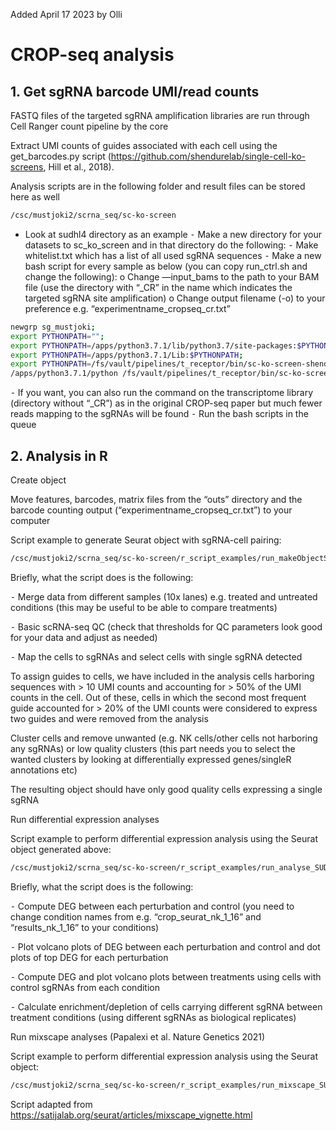 Added April 17 2023 by Olli


# CROP-seq analysis

## 1.	Get sgRNA barcode UMI/read counts
FASTQ files of the targeted sgRNA amplification libraries are run through Cell Ranger count pipeline by the core

Extract UMI counts of guides associated with each cell using the get_barcodes.py script (https://github.com/shendurelab/single-cell-ko-screens, Hill et al., 2018).

Analysis scripts are in the following folder and result files can be stored here as well 

```bash
/csc/mustjoki2/scrna_seq/sc-ko-screen
```

-	Look at sudhl4 directory as an example
⁃	Make a new directory for your datasets to sc_ko_screen and in that directory do the following:
  ⁃	Make whitelist.txt which has a list of all used sgRNA sequences 
  ⁃	Make a new bash script for every sample as below (you can copy run_ctrl.sh and change the following):
      o	Change —input_bams to the path to your BAM file (use the directory with “_CR” in the name which indicates the targeted sgRNA site amplification)
      o	Change output filename (-o) to your preference e.g. “experimentname_cropseq_cr.txt”
  
  ```bash
newgrp sg_mustjoki;
export PYTHONPATH="";
export PYTHONPATH=/apps/python3.7.1/lib/python3.7/site-packages:$PYTHONPATH;
export PYTHONPATH=/apps/python3.7.1/Lib:$PYTHONPATH;
export PYTHONPATH=/fs/vault/pipelines/t_receptor/bin/sc-ko-screen-shendure/include/lib/python3.7/site-packages/:$PYTHONPATH;
/apps/python3.7.1/python /fs/vault/pipelines/t_receptor/bin/sc-ko-screen-shendure/get_barcodes.py --input_bams /fas/NGS/pipes/cellranger/fimm_sca_dufva/CROPseq_NK_SUDHL4_MM1S/Batch1-2_131120-271120/count_210301_A00464_0291_BHYG2NDSXY/SUDHL4_CROPseq/outs/possorted_genome_bam.bam -o sudhl4_cropseq.txt --whitelist whitelist.txt --search_seq GTGGAAAGGACGAAACACCG --all_reads --force_correction 2
```
      
⁃	If you want, you can also run the command on the transcriptome library (directory without “_CR”) as in the original CROP-seq paper but much fewer reads mapping to the sgRNAs will be found
⁃	Run the bash scripts in the queue


## 2.	Analysis in R

Create object

Move features, barcodes, matrix files from the “outs” directory and the barcode counting output (“experimentname_cropseq_cr.txt”) to your computer

Script example to generate Seurat object with sgRNA-cell pairing:

```bash
/csc/mustjoki2/scrna_seq/sc-ko-screen/r_script_examples/run_makeObjectSUDHL4_singlet.R
```

Briefly, what the script does is the following:

⁃	Merge data from different samples (10x lanes) e.g. treated and untreated conditions (this may be useful to be able to compare treatments)

⁃	Basic scRNA-seq QC (check that thresholds for QC parameters look good for your data and adjust as needed)

⁃	Map the cells to sgRNAs and select cells with single sgRNA detected

To assign guides to cells, we have included in the analysis cells harboring sequences with > 10 UMI counts and accounting for > 50% of the UMI counts in the cell. Out of these, cells in which the second most frequent guide accounted for > 20% of the UMI counts were considered to express two guides and were removed from the analysis

Cluster cells and remove unwanted (e.g. NK cells/other cells not harboring any sgRNAs) or low quality clusters (this part needs you to select the wanted clusters by looking at differentially expressed genes/singleR annotations etc)

The resulting object should have only good quality cells expressing a single sgRNA



Run differential expression analyses

Script example to perform differential expression analysis using the Seurat object generated above:

```bash
/csc/mustjoki2/scrna_seq/sc-ko-screen/r_script_examples/run_analyse_SUDHL4_singlet.R 
```

Briefly, what the script does is the following:

  ⁃	Compute DEG between each perturbation and control (you need to change condition names from e.g. “crop_seurat_nk_1_16” and “results_nk_1_16” to your conditions)
  
  ⁃	Plot volcano plots of DEG between each perturbation and control and dot plots of top DEG for each perturbation
  
  ⁃	Compute DEG and plot volcano plots between treatments using cells with control sgRNAs from each condition
  
  ⁃	Calculate enrichment/depletion of cells carrying different sgRNA between treatment conditions (using different sgRNAs as biological replicates)


Run mixscape analyses (Papalexi et al. Nature Genetics 2021)

Script example to perform differential expression analysis using the Seurat object:

```bash
/csc/mustjoki2/scrna_seq/sc-ko-screen/r_script_examples/run_mixscape_SUDHL4_singlet.R 
```

Script adapted from https://satijalab.org/seurat/articles/mixscape_vignette.html

